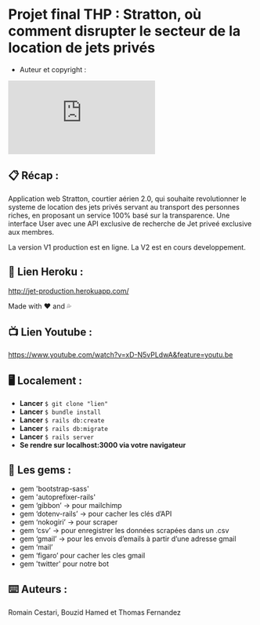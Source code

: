 # Projet final THP : Stratton, où comment disrupter le secteur de la location de jets privés


* Auteur et copyright : 





![bandeau esprit d'équipe](https://zupimages.net/viewer.php?id=18/37/id4e.png)

## 📋 Récap :

Application web Stratton, courtier aérien 2.0, qui souhaite revolutionner le systeme de location des jets privés servant au transport des personnes riches, en proposant un service 100% basé sur la transparence.  Une interface User avec une API exclusive de recherche de Jet priveé exclusive aux membres. 

La version V1 production est en ligne. La V2 est en cours developpement.


## 🚀 Lien Heroku :

http://jet-production.herokuapp.com/

Made with ❤️ and 💦

## 📺 Lien Youtube : 

https://www.youtube.com/watch?v=xD-N5vPLdwA&feature=youtu.be

## 🖥 Localement :

* **Lancer** `$ git clone "lien"`
* **Lancer** `$ bundle install`
* **Lancer** `$ rails db:create`
* **Lancer** `$ rails db:migrate`
* **Lancer** `$ rails server`
* **Se rendre sur localhost:3000 via votre navigateur**

## 💎 Les gems :

* gem 'bootstrap-sass'
* gem 'autoprefixer-rails'
* gem ‘gibbon’ → pour mailchimp
* gem ‘dotenv-rails’ → pour cacher les clés d’API
* gem ‘nokogiri’ → pour scraper
* gem ‘csv’ → pour enregistrer les données scrapées dans un .csv
* gem ‘gmail’ → pour les envois d’emails à partir d’une adresse gmail
* gem ‘mail’
* gem ‘figaro’ pour cacher les cles gmail
* gem 'twitter' pour notre bot

## ⌨️ Auteurs :

Romain Cestari, Bouzid Hamed et Thomas Fernandez

